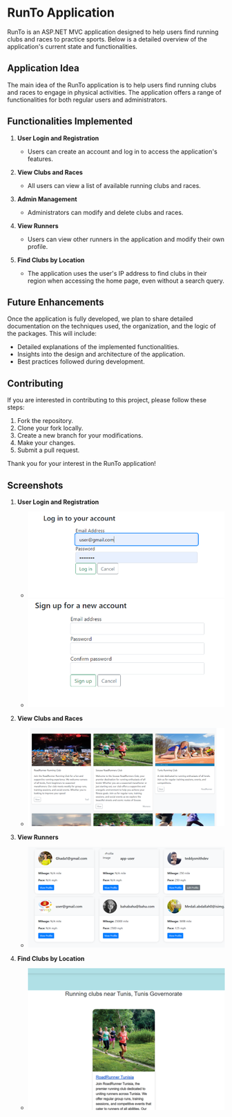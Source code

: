 # RunTo Application

RunTo is an ASP.NET MVC application designed to help users find running clubs and races to practice sports. Below is a detailed overview of the application's current state and functionalities.

## Application Idea

The main idea of the RunTo application is to help users find running clubs and races to engage in physical activities. The application offers a range of functionalities for both regular users and administrators.

## Functionalities Implemented

1. **User Login and Registration**
   - Users can create an account and log in to access the application's features.
  

2. **View Clubs and Races**
   - All users can view a list of available running clubs and races.


3. **Admin Management**
   - Administrators can modify and delete clubs and races.
   

4. **View Runners**
   - Users can view other runners in the application and modify their own profile.
   

5. **Find Clubs by Location**
   - The application uses the user's IP address to find clubs in their region when accessing the home page, even without a search query.
   

## Future Enhancements

Once the application is fully developed, we plan to share detailed documentation on the techniques used, the organization, and the logic of the packages. This will include:

- Detailed explanations of the implemented functionalities.
- Insights into the design and architecture of the application.
- Best practices followed during development.

## Contributing

If you are interested in contributing to this project, please follow these steps:

1. Fork the repository.
2. Clone your fork locally.
3. Create a new branch for your modifications.
4. Make your changes.
5. Submit a pull request.

Thank you for your interest in the RunTo application!

## Screenshots

1. **User Login and Registration**
   - ![Login and Registration](screenshots/login.png)
   - ![Login and Registration](screenshots/signup.png)
2. **View Clubs and Races**
   - ![View Clubs and Races](screenshots/clubs.png)

3. **View Runners**
   - ![View Runners](screenshots/runners.png)

4. **Find Clubs by Location**
   - ![Find Clubs by Location](screenshots/area.png)
